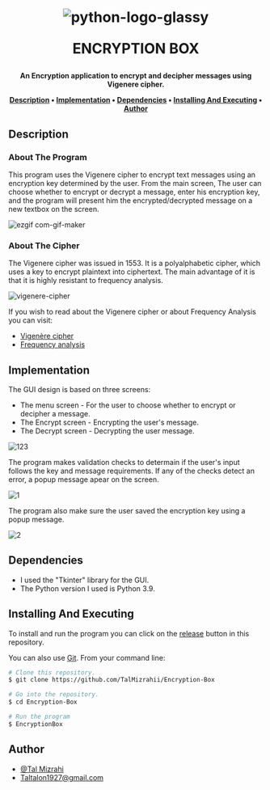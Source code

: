<h1 align="center">
  
  ![python-logo-glassy](https://user-images.githubusercontent.com/103560553/204082228-92a30920-ca99-4517-9b9d-c3ab44d42a0b.png)

  ENCRYPTION BOX
  <br>
</h1>

<h4 align="center"> An Encryption application to encrypt and decipher messages using Vigenere cipher.


<p align="center">
  <a href="#description">Description</a> •
  <a href="#implementation">Implementation</a> •
  <a href="#dependencies">Dependencies</a> •
  <a href="#installing-and-executing">Installing And Executing</a> •
  <a href="#author">Author</a> 
</p>

## Description
  
### About The Program
  
This program uses the Vigenere cipher to encrypt text messages using an encryption key determined by the user. 
From the main screen, The user can choose whether to encrypt or decrypt a message, enter his encryption key, and the program will present him the encrypted/decrypted message on a new textbox on the screen.
  
![ezgif com-gif-maker](https://user-images.githubusercontent.com/103560553/194914374-61e71a06-567b-4eef-9d30-62bbfd3d6073.gif)

### About The Cipher

The Vigenere cipher was issued in 1553. It is a polyalphabetic cipher, which uses a key to encrypt plaintext into ciphertext. The main advantage of it is that it is highly resistant to frequency analysis.

![vigenere-cipher](https://user-images.githubusercontent.com/103560553/196162003-5043af75-310f-4060-a373-97d39825fbbf.png)

If you wish to read about the Vigenere cipher or about Frequency Analysis you can visit:
* [Vigenère cipher](https://en.wikipedia.org/wiki/Vigen%C3%A8re_cipher)
* [Frequency analysis](https://en.wikipedia.org/wiki/Frequency_analysis)
## Implementation

The GUI design is based on three screens:
* The menu screen - For the user to choose whether to encrypt or decipher a message.
* The Encrypt screen - Encrypting the user's message.
* The Decrypt screen - Decrypting the user message.

![123](https://user-images.githubusercontent.com/103560553/194918643-2680c671-374e-4327-9988-d483119c535e.PNG)

The program makes validation checks to determain if the user's input follows the key and message requirements. If any of the checks detect an error, a popup message apear on the screen.

![1](https://user-images.githubusercontent.com/103560553/204360871-fa35fff4-1ea2-4d64-82c7-a020510420e4.PNG)

The program also make sure the user saved the encryption key using a popup message.

![2](https://user-images.githubusercontent.com/103560553/204361110-0f577673-7a67-4253-9376-88b515953410.PNG)

## Dependencies

* I used the "Tkinter" library for the GUI.
* The Python version I used is Python 3.9.

## Installing And Executing

To install and run the program you can click on the [release](https://github.com/TalMizrahii/Encryption-Box/releases/tag/v1.0) button in this repository.
  
You can also use [Git](https://git-scm.com). From your command line:

```bash
# Clone this repository.
$ git clone https://github.com/TalMizrahii/Encryption-Box

# Go into the repository.
$ cd Encryption-Box

# Run the program
$ EncryptionBox
```
## Author

* [@Tal Mizrahi](https://github.com/TalMizrahii)
* Taltalon1927@gmail.com
